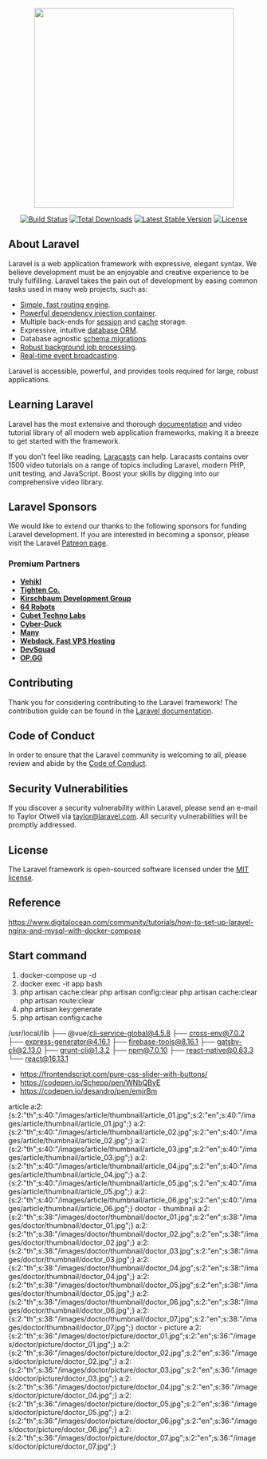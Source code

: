 <p align="center"><a href="https://laravel.com" target="_blank"><img src="https://raw.githubusercontent.com/laravel/art/master/logo-lockup/5%20SVG/2%20CMYK/1%20Full%20Color/laravel-logolockup-cmyk-red.svg" width="400"></a></p>

<p align="center">
<a href="https://travis-ci.org/laravel/framework"><img src="https://travis-ci.org/laravel/framework.svg" alt="Build Status"></a>
<a href="https://packagist.org/packages/laravel/framework"><img src="https://img.shields.io/packagist/dt/laravel/framework" alt="Total Downloads"></a>
<a href="https://packagist.org/packages/laravel/framework"><img src="https://img.shields.io/packagist/v/laravel/framework" alt="Latest Stable Version"></a>
<a href="https://packagist.org/packages/laravel/framework"><img src="https://img.shields.io/packagist/l/laravel/framework" alt="License"></a>
</p>

## About Laravel

Laravel is a web application framework with expressive, elegant syntax. We believe development must be an enjoyable and creative experience to be truly fulfilling. Laravel takes the pain out of development by easing common tasks used in many web projects, such as:

-   [Simple, fast routing engine](https://laravel.com/docs/routing).
-   [Powerful dependency injection container](https://laravel.com/docs/container).
-   Multiple back-ends for [session](https://laravel.com/docs/session) and [cache](https://laravel.com/docs/cache) storage.
-   Expressive, intuitive [database ORM](https://laravel.com/docs/eloquent).
-   Database agnostic [schema migrations](https://laravel.com/docs/migrations).
-   [Robust background job processing](https://laravel.com/docs/queues).
-   [Real-time event broadcasting](https://laravel.com/docs/broadcasting).

Laravel is accessible, powerful, and provides tools required for large, robust applications.

## Learning Laravel

Laravel has the most extensive and thorough [documentation](https://laravel.com/docs) and video tutorial library of all modern web application frameworks, making it a breeze to get started with the framework.

If you don't feel like reading, [Laracasts](https://laracasts.com) can help. Laracasts contains over 1500 video tutorials on a range of topics including Laravel, modern PHP, unit testing, and JavaScript. Boost your skills by digging into our comprehensive video library.

## Laravel Sponsors

We would like to extend our thanks to the following sponsors for funding Laravel development. If you are interested in becoming a sponsor, please visit the Laravel [Patreon page](https://patreon.com/taylorotwell).

### Premium Partners

-   **[Vehikl](https://vehikl.com/)**
-   **[Tighten Co.](https://tighten.co)**
-   **[Kirschbaum Development Group](https://kirschbaumdevelopment.com)**
-   **[64 Robots](https://64robots.com)**
-   **[Cubet Techno Labs](https://cubettech.com)**
-   **[Cyber-Duck](https://cyber-duck.co.uk)**
-   **[Many](https://www.many.co.uk)**
-   **[Webdock, Fast VPS Hosting](https://www.webdock.io/en)**
-   **[DevSquad](https://devsquad.com)**
-   **[OP.GG](https://op.gg)**

## Contributing

Thank you for considering contributing to the Laravel framework! The contribution guide can be found in the [Laravel documentation](https://laravel.com/docs/contributions).

## Code of Conduct

In order to ensure that the Laravel community is welcoming to all, please review and abide by the [Code of Conduct](https://laravel.com/docs/contributions#code-of-conduct).

## Security Vulnerabilities

If you discover a security vulnerability within Laravel, please send an e-mail to Taylor Otwell via [taylor@laravel.com](mailto:taylor@laravel.com). All security vulnerabilities will be promptly addressed.

## License

The Laravel framework is open-sourced software licensed under the [MIT license](https://opensource.org/licenses/MIT).

## Reference

https://www.digitalocean.com/community/tutorials/how-to-set-up-laravel-nginx-and-mysql-with-docker-compose

## Start command

1. docker-compose up -d
2. docker exec -it app bash
3. php artisan cache:clear
   php artisan config:clear
   php artisan cache:clear
   php artisan route:clear
4. php artisan key:generate
5. php artisan config:cache

/usr/local/lib
├── @vue/cli-service-global@4.5.8
├── cross-env@7.0.2
├── express-generator@4.16.1
├── firebase-tools@8.16.1
├── gatsby-cli@2.13.0
├── grunt-cli@1.3.2
├── npm@7.0.10
├── react-native@0.63.3
└── react@16.13.1

- https://frontendscript.com/pure-css-slider-with-buttons/
- https://codepen.io/Schepp/pen/WNbQByE
- https://codepen.io/desandro/pen/emjrBm


article
a:2:{s:2:"th";s:40:"/images/article/thumbnail/article_01.jpg";s:2:"en";s:40:"/images/article/thumbnail/article_01.jpg";}
a:2:{s:2:"th";s:40:"/images/article/thumbnail/article_02.jpg";s:2:"en";s:40:"/images/article/thumbnail/article_02.jpg";}
a:2:{s:2:"th";s:40:"/images/article/thumbnail/article_03.jpg";s:2:"en";s:40:"/images/article/thumbnail/article_03.jpg";}
a:2:{s:2:"th";s:40:"/images/article/thumbnail/article_04.jpg";s:2:"en";s:40:"/images/article/thumbnail/article_04.jpg";}
a:2:{s:2:"th";s:40:"/images/article/thumbnail/article_05.jpg";s:2:"en";s:40:"/images/article/thumbnail/article_05.jpg";}
a:2:{s:2:"th";s:40:"/images/article/thumbnail/article_06.jpg";s:2:"en";s:40:"/images/article/thumbnail/article_06.jpg";}
doctor - thumbnail
a:2:{s:2:"th";s:38:"/images/doctor/thumbnail/doctor_01.jpg";s:2:"en";s:38:"/images/doctor/thumbnail/doctor_01.jpg";}
a:2:{s:2:"th";s:38:"/images/doctor/thumbnail/doctor_02.jpg";s:2:"en";s:38:"/images/doctor/thumbnail/doctor_02.jpg";}
a:2:{s:2:"th";s:38:"/images/doctor/thumbnail/doctor_03.jpg";s:2:"en";s:38:"/images/doctor/thumbnail/doctor_03.jpg";}
a:2:{s:2:"th";s:38:"/images/doctor/thumbnail/doctor_04.jpg";s:2:"en";s:38:"/images/doctor/thumbnail/doctor_04.jpg";}
a:2:{s:2:"th";s:38:"/images/doctor/thumbnail/doctor_05.jpg";s:2:"en";s:38:"/images/doctor/thumbnail/doctor_05.jpg";}
a:2:{s:2:"th";s:38:"/images/doctor/thumbnail/doctor_06.jpg";s:2:"en";s:38:"/images/doctor/thumbnail/doctor_06.jpg";}
a:2:{s:2:"th";s:38:"/images/doctor/thumbnail/doctor_07.jpg";s:2:"en";s:38:"/images/doctor/thumbnail/doctor_07.jpg";}
doctor - picture
a:2:{s:2:"th";s:36:"/images/doctor/picture/doctor_01.jpg";s:2:"en";s:36:"/images/doctor/picture/doctor_01.jpg";}
a:2:{s:2:"th";s:36:"/images/doctor/picture/doctor_02.jpg";s:2:"en";s:36:"/images/doctor/picture/doctor_02.jpg";}
a:2:{s:2:"th";s:36:"/images/doctor/picture/doctor_03.jpg";s:2:"en";s:36:"/images/doctor/picture/doctor_03.jpg";}
a:2:{s:2:"th";s:36:"/images/doctor/picture/doctor_04.jpg";s:2:"en";s:36:"/images/doctor/picture/doctor_04.jpg";}
a:2:{s:2:"th";s:36:"/images/doctor/picture/doctor_05.jpg";s:2:"en";s:36:"/images/doctor/picture/doctor_05.jpg";}
a:2:{s:2:"th";s:36:"/images/doctor/picture/doctor_06.jpg";s:2:"en";s:36:"/images/doctor/picture/doctor_06.jpg";}
a:2:{s:2:"th";s:36:"/images/doctor/picture/doctor_07.jpg";s:2:"en";s:36:"/images/doctor/picture/doctor_07.jpg";}



